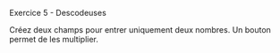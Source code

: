 Exercice 5 - Descodeuses

Créez deux champs pour entrer uniquement deux nombres. Un bouton permet de les multiplier.
